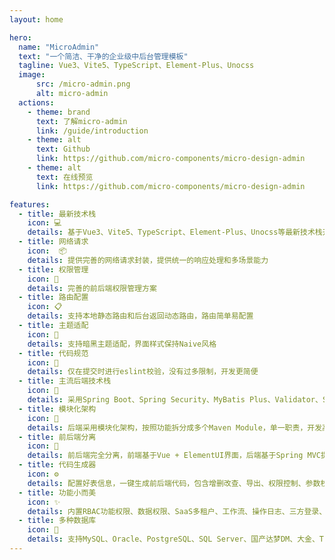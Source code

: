 ```yaml
---
layout: home

hero:
  name: "MicroAdmin"
  text: "一个简洁、干净的企业级中后台管理模板"
  tagline: Vue3、Vite5、TypeScript、Element-Plus、Unocss
  image:
      src: /micro-admin.png
      alt: micro-admin
  actions:
    - theme: brand
      text: 了解micro-admin
      link: /guide/introduction
    - theme: alt
      text: Github
      link: https://github.com/micro-components/micro-design-admin
    - theme: alt
      text: 在线预览
      link: https://github.com/micro-components/micro-design-admin

features:
  - title: 最新技术栈
    icon: 💻
    details: 基于Vue3、Vite5、TypeScript、Element-Plus、Unocss等最新技术栈开发
  - title: 网络请求
    icon:  📦
    details: 提供完善的网络请求封装，提供统一的响应处理和多场景能力
  - title: 权限管理
    icon: 🔑
    details: 完善的前后端权限管理方案
  - title: 路由配置
    icon: 📋
    details: 支持本地静态路由和后台返回动态路由，路由简单易配置
  - title: 主题适配
    icon: 🎨
    details: 支持暗黑主题适配，界面样式保持Naive风格
  - title: 代码规范
    icon: 📝
    details: 仅在提交时进行eslint校验，没有过多限制，开发更简便
  - title: 主流后端技术栈
    icon: 🚀
    details: 采用Spring Boot、Spring Security、MyBatis Plus、Validator、Swagger等主流技术栈
  - title: 模块化架构
    icon: 🧩
    details: 后端采用模块化架构，按照功能拆分成多个Maven Module，单一职责，开发高效率，系统易维护
  - title: 前后端分离
    icon: 🔄
    details: 前后端完全分离，前端基于Vue + ElementUI界面，后端基于Spring MVC提供RESTful API接口
  - title: 代码生成器
    icon: ⚙️
    details: 配置好表信息，一键生成前后端代码，包含增删改查、导出、权限控制、参数校验、接口文档、单元测试、Vue等
  - title: 功能小而美
    icon: ✨
    details: 内置RBAC功能权限、数据权限、SaaS多租户、工作流、操作日志、三方登录、支付退款、短信、商城等功能
  - title: 多种数据库
    icon: 💾
    details: 支持MySQL、Oracle、PostgreSQL、SQL Server、国产达梦DM、大金、TiDB等多种数据库
---
```

